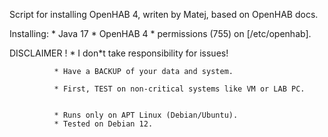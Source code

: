 Script for installing OpenHAB 4, writen by Matej, based on OpenHAB docs. 
       
 Installing:
            * Java 17 
            * OpenHAB 4 
            * permissions (755) on [/etc/openhab]. 


 DISCLAIMER ! * I don*t take responsibility for issues!

              * Have a BACKUP of your data and system. 

              * First, TEST on non-critical systems like VM or LAB PC.


              * Runs only on APT Linux (Debian/Ubuntu). 
              * Tested on Debian 12. 
